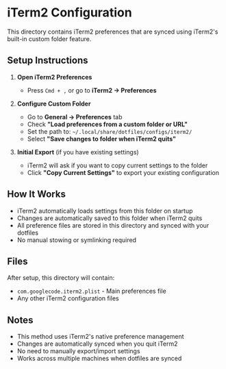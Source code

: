 # iTerm2 Configuration

This directory contains iTerm2 preferences that are synced using iTerm2's built-in custom folder feature.

## Setup Instructions

1. **Open iTerm2 Preferences**
   - Press `Cmd + ,` or go to **iTerm2 → Preferences**

2. **Configure Custom Folder**
   - Go to **General → Preferences** tab
   - Check **"Load preferences from a custom folder or URL"**
   - Set the path to: `~/.local/share/dotfiles/configs/iterm2/`
   - Select **"Save changes to folder when iTerm2 quits"**

3. **Initial Export** (if you have existing settings)
   - iTerm2 will ask if you want to copy current settings to the folder
   - Click **"Copy Current Settings"** to export your existing configuration

## How It Works

- iTerm2 automatically loads settings from this folder on startup
- Changes are automatically saved to this folder when iTerm2 quits
- All preference files are stored in this directory and synced with your dotfiles
- No manual stowing or symlinking required

## Files

After setup, this directory will contain:
- `com.googlecode.iterm2.plist` - Main preferences file
- Any other iTerm2 configuration files

## Notes

- This method uses iTerm2's native preference management
- Changes are automatically synced when you quit iTerm2
- No need to manually export/import settings
- Works across multiple machines when dotfiles are synced